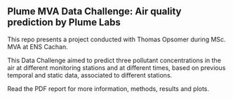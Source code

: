 ## Plume MVA Data Challenge: Air quality prediction by Plume Labs

This repo presents a project conducted with Thomas Opsomer during MSc. MVA at ENS Cachan. 

This Data Challenge  aimed to predict three pollutant concentrations in the air at different monitoring stations and at different times, based
on previous temporal and static data, associated to different stations.

Read the PDF report for more information, methods, results and plots. 
